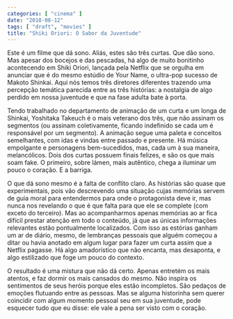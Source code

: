 ```yaml
---
categories: [ "cinema" ]
date: "2018-08-12"
tags: [ "draft", "movies" ]
title: "Shiki Oriori: O Sabor da Juventude"
---
```

Este é um filme que dá sono. Aliás, estes são três curtas. Que dão
sono. Mas apesar dos bocejos e das pescadas, há algo de muito bonitinho
acontecendo em Shiki Oriori, lançada pela Netflix que se orgulha em
anunciar que é do mesmo estúdio de Your Name, o ultra-pop sucesso de
Makoto Shinkai. Aqui nós temos três diretores diferentes trazendo uma
percepção temática parecida entre as três histórias: a nostalgia
de algo perdido em nossa juventude e que na fase adulta bate à porta.

Tendo trabalhado no departamento de animação de um curta e um longa
de Shinkai, Yoshitaka Takeuch é o mais veterano dos três, que não
assinam os segmentos (ou assinam coletivamente, ficando indefinido se
cada um é responsável por um segmento). A animação segue uma paleta
e conceitos semelhantes, com idas e vindas entre passado e presente. Há
música empolgante e personagens bem-sucedidos, mas, cada um à sua
maneira, melancólicos. Dois dos curtas possuem finais felizes, e são
os que mais soam fake. O primeiro, sobre lámen, mais autêntico, chega
a iluminar um pouco o coração. E a barriga.

O que dá sono mesmo é a falta de conflito claro. As histórias são
quase que experimentais, pois vão descrevendo uma situação cujas
memórias servem de guia moral para entendermos para onde o protagonista
deve ir, mas nunca nos revelando o que é que falta para que ele se
complete (com exceto do terceiro). Mas ao acompanharmos apenas memórias
ao ar fica difícil prestar atenção em todo o conteúdo, já que as
únicas informações relevantes estão pontualmente localizados. Com
isso as estórias ganham um ar de diário, mesmo, de lembranças pessoais
que alguém começou a ditar ou havia anotado em algum lugar para fazer
um curta assim que a Netflix pagasse. Há algo amadorístico que não
encanta, mas desaponta, e algo estilizado que foge um pouco do contexto.

O resultado é uma mistura que não dá certo. Apenas entretém os
mais atentos, e faz dormir os mais cansados do mesmo. Não inspira os
sentimentos de seus heróis porque eles estão incompletos. São pedaços
de emoções flutuando entre as pessoas. Mas se alguma historinha sem
querer coincidir com algum momento pessoal seu em sua juventude, pode
esquecer tudo que eu disse: ele vale a pena ser visto com o coração.
